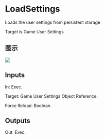 # LoadSettings

Loads the user settings from persistent storage

Target is Game User Settings

## 图示

![]($-20221218-20574014.png)

## Inputs

In: Exec.

Target: Game User Settings Object Reference.

Force Reload: Boolean.  

## Outputs

Out: Exec.

